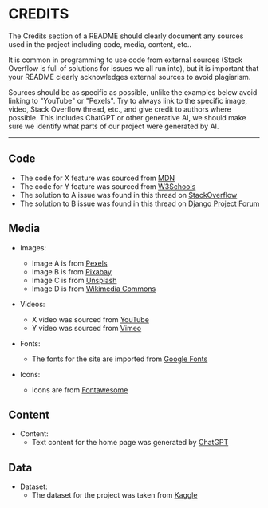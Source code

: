 # CREDITS

The Credits section of a README should clearly document any sources used in the project including code, media, content, etc..

It is common in programming to use code from external sources (Stack Overflow is full of solutions for issues we all run into), but it is important that your README clearly acknowledges external sources to avoid plagiarism.

Sources should be as specific as possible, unlike the examples below avoid linking to "YouTube" or "Pexels". Try to always link to the specific image, video, Stack Overflow thread, etc., and give credit to authors where possible. This includes ChatGPT or other generative AI, we should make sure we identify what parts of our project were generated by AI.

---

## Code

- The code for X feature was sourced from [MDN](https://developer.mozilla.org/)
- The code for Y feature was sourced from [W3Schools](https://www.w3schools.com/)
- The solution to A issue was found in this thread on [StackOverflow](https://stackoverflow.com)
- The solution to B issue was found in this thread on [Django Project Forum](https://forum.djangoproject.com/)


## Media

- Images:
  - Image A is from [Pexels](https://www.pexels.com/)
  - Image B is from [Pixabay](https://pixabay.com/)
  - Image C is from [Unsplash](https://unsplash.com/)
  - Image D is from [Wikimedia Commons](https://commons.wikimedia.org/wiki/Main_Page)

- Videos:
  - X video was sourced from [YouTube](https://www.youtube.com/)
  - Y video was sourced from [Vimeo](https://vimeo.com/)

- Fonts:
  - The fonts for the site are imported from [Google Fonts](https://fonts.google.com/)

- Icons:
  - Icons are from [Fontawesome](https://fontawesome.com/)
 
## Content

- Content:
  - Text content for the home page was generated by [ChatGPT](https://chatgpt.com/)

## Data

- Dataset:
  - The dataset for the project was taken from [Kaggle](https://www.kaggle.com/datasets)

